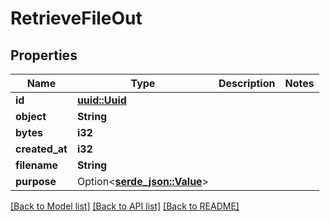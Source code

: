 # RetrieveFileOut

## Properties

Name | Type | Description | Notes
------------ | ------------- | ------------- | -------------
**id** | [**uuid::Uuid**](uuid::Uuid.md) |  | 
**object** | **String** |  | 
**bytes** | **i32** |  | 
**created_at** | **i32** |  | 
**filename** | **String** |  | 
**purpose** | Option<[**serde_json::Value**](.md)> |  | 

[[Back to Model list]](../README.md#documentation-for-models) [[Back to API list]](../README.md#documentation-for-api-endpoints) [[Back to README]](../README.md)


